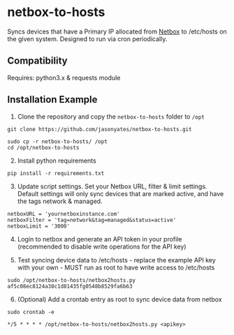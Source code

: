 # netbox-to-hosts
Syncs devices that have a Primary IP allocated from [Netbox](https://netbox.readthedocs.io/en/stable/) to /etc/hosts on the given system. Designed to run via cron periodically.

## Compatibility
Requires: python3.x & requests module

## Installation Example

1. Clone the repository and copy the `netbox-to-hosts` folder to `/opt`
```
git clone https://github.com/jasonyates/netbox-to-hosts.git

sudo cp -r netbox-to-hosts/ /opt
cd /opt/netbox-to-hosts
```
2. Install python requirements
```
pip install -r requirements.txt
```

3. Update script settings. Set your Netbox URL, filter & limit settings. Default settings will only sync devices that are marked active, and have the tags network & managed.
```
netboxURL = 'yournetboxinstance.com'
netboxFilter = 'tag=network&tag=managed&status=active'
netboxLimit = '3000'
```

4. Login to netbox and generate an API token in your profile (recommended to disable write operations for the API key)

5. Test syncing device data to /etc/hosts - replace the example API key with your own - MUST run as root to have write access to /etc/hosts
```
sudo /opt/netbox-to-hosts/netbox2hosts.py af5c08ec8124a38c1d81435fg0548b8529fa6b63
```

6. (Optional) Add a crontab entry as root to sync device data from netbox
```
sudo crontab -e

*/5 * * * * /opt/netbox-to-hosts/netbox2hosts.py <apikey>